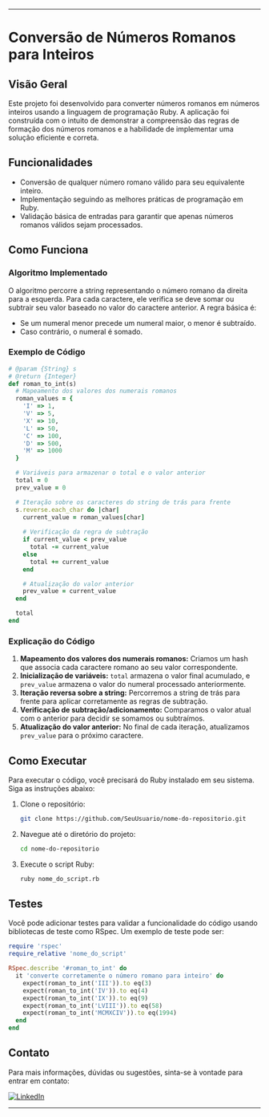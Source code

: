 ---

# Conversão de Números Romanos para Inteiros

## Visão Geral

Este projeto foi desenvolvido para converter números romanos em números inteiros usando a linguagem de programação Ruby. A aplicação foi construída com o intuito de demonstrar a compreensão das regras de formação dos números romanos e a habilidade de implementar uma solução eficiente e correta.

## Funcionalidades

- Conversão de qualquer número romano válido para seu equivalente inteiro.
- Implementação seguindo as melhores práticas de programação em Ruby.
- Validação básica de entradas para garantir que apenas números romanos válidos sejam processados.

## Como Funciona

### Algoritmo Implementado

O algoritmo percorre a string representando o número romano da direita para a esquerda. Para cada caractere, ele verifica se deve somar ou subtrair seu valor baseado no valor do caractere anterior. A regra básica é:

- Se um numeral menor precede um numeral maior, o menor é subtraído.
- Caso contrário, o numeral é somado.

### Exemplo de Código

```ruby
# @param {String} s
# @return {Integer}
def roman_to_int(s)
  # Mapeamento dos valores dos numerais romanos
  roman_values = {
    'I' => 1,
    'V' => 5,
    'X' => 10,
    'L' => 50,
    'C' => 100,
    'D' => 500,
    'M' => 1000
  }

  # Variáveis para armazenar o total e o valor anterior
  total = 0
  prev_value = 0

  # Iteração sobre os caracteres do string de trás para frente
  s.reverse.each_char do |char|
    current_value = roman_values[char]
    
    # Verificação da regra de subtração
    if current_value < prev_value
      total -= current_value
    else
      total += current_value
    end

    # Atualização do valor anterior
    prev_value = current_value
  end

  total
end
```

### Explicação do Código

1. **Mapeamento dos valores dos numerais romanos:** Criamos um hash que associa cada caractere romano ao seu valor correspondente.
2. **Inicialização de variáveis:** `total` armazena o valor final acumulado, e `prev_value` armazena o valor do numeral processado anteriormente.
3. **Iteração reversa sobre a string:** Percorremos a string de trás para frente para aplicar corretamente as regras de subtração.
4. **Verificação de subtração/adicionamento:** Comparamos o valor atual com o anterior para decidir se somamos ou subtraímos.
5. **Atualização do valor anterior:** No final de cada iteração, atualizamos `prev_value` para o próximo caractere.

## Como Executar

Para executar o código, você precisará do Ruby instalado em seu sistema. Siga as instruções abaixo:

1. Clone o repositório:
   ```sh
   git clone https://github.com/SeuUsuario/nome-do-repositorio.git
   ```
2. Navegue até o diretório do projeto:
   ```sh
   cd nome-do-repositorio
   ```
3. Execute o script Ruby:
   ```sh
   ruby nome_do_script.rb
   ```

## Testes

Você pode adicionar testes para validar a funcionalidade do código usando bibliotecas de teste como RSpec. Um exemplo de teste pode ser:

```ruby
require 'rspec'
require_relative 'nome_do_script'

RSpec.describe '#roman_to_int' do
  it 'converte corretamente o número romano para inteiro' do
    expect(roman_to_int('III')).to eq(3)
    expect(roman_to_int('IV')).to eq(4)
    expect(roman_to_int('IX')).to eq(9)
    expect(roman_to_int('LVIII')).to eq(58)
    expect(roman_to_int('MCMXCIV')).to eq(1994)
  end
end
```

## Contato

Para mais informações, dúvidas ou sugestões, sinta-se à vontade para entrar em contato:

[![LinkedIn](https://img.shields.io/badge/linkedin-%230077B5.svg?style=for-the-badge&logo=linkedin&logoColor=white)](https://www.linkedin.com/in/douglasgrund)

---